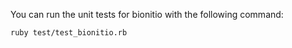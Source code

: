 You can run the unit tests for bionitio with the following command:
```
ruby test/test_bionitio.rb
```
